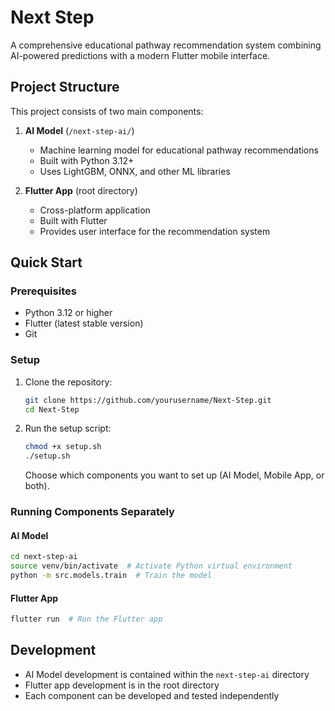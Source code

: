 # Next Step

A comprehensive educational pathway recommendation system combining AI-powered predictions with a modern Flutter mobile interface.

## Project Structure

This project consists of two main components:

1. **AI Model** (`/next-step-ai/`)
   - Machine learning model for educational pathway recommendations
   - Built with Python 3.12+
   - Uses LightGBM, ONNX, and other ML libraries

2. **Flutter App** (root directory)
   - Cross-platform application
   - Built with Flutter
   - Provides user interface for the recommendation system

## Quick Start

### Prerequisites

- Python 3.12 or higher
- Flutter (latest stable version)
- Git

### Setup

1. Clone the repository:
   ```bash
   git clone https://github.com/yourusername/Next-Step.git
   cd Next-Step
   ```

2. Run the setup script:
   ```bash
   chmod +x setup.sh
   ./setup.sh
   ```
   Choose which components you want to set up (AI Model, Mobile App, or both).

### Running Components Separately

#### AI Model
```bash
cd next-step-ai
source venv/bin/activate  # Activate Python virtual environment
python -m src.models.train  # Train the model
```

#### Flutter App
```bash
flutter run  # Run the Flutter app
```

## Development

- AI Model development is contained within the `next-step-ai` directory
- Flutter app development is in the root directory
- Each component can be developed and tested independently
